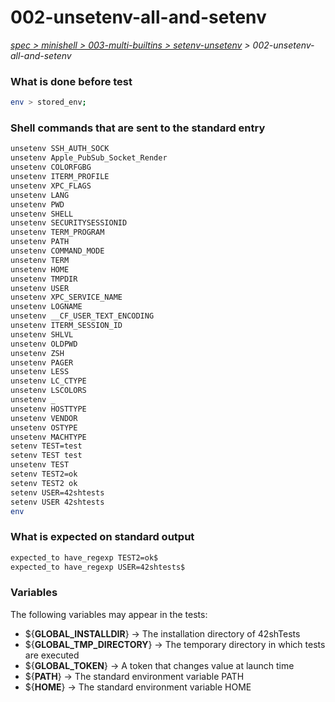 # 002-unsetenv-all-and-setenv

*[spec > minishell > 003-multi-builtins > setenv-unsetenv](..) > 002-unsetenv-all-and-setenv*

### What is done before test

```bash
env > stored_env;
```

### Shell commands that are sent to the standard entry

```bash
unsetenv SSH_AUTH_SOCK
unsetenv Apple_PubSub_Socket_Render
unsetenv COLORFGBG
unsetenv ITERM_PROFILE
unsetenv XPC_FLAGS
unsetenv LANG
unsetenv PWD
unsetenv SHELL
unsetenv SECURITYSESSIONID
unsetenv TERM_PROGRAM
unsetenv PATH
unsetenv COMMAND_MODE
unsetenv TERM
unsetenv HOME
unsetenv TMPDIR
unsetenv USER
unsetenv XPC_SERVICE_NAME
unsetenv LOGNAME
unsetenv __CF_USER_TEXT_ENCODING
unsetenv ITERM_SESSION_ID
unsetenv SHLVL
unsetenv OLDPWD
unsetenv ZSH
unsetenv PAGER
unsetenv LESS
unsetenv LC_CTYPE
unsetenv LSCOLORS
unsetenv _
unsetenv HOSTTYPE
unsetenv VENDOR
unsetenv OSTYPE
unsetenv MACHTYPE
setenv TEST=test
setenv TEST test
unsetenv TEST
setenv TEST2=ok
setenv TEST2 ok
setenv USER=42shtests
setenv USER 42shtests
env
```

### What is expected on standard output

```bash
expected_to have_regexp TEST2=ok$
expected_to have_regexp USER=42shtests$

```

### Variables

The following variables may appear in the tests:

* ${**GLOBAL_INSTALLDIR**} -> The installation directory of 42shTests
* ${**GLOBAL_TMP_DIRECTORY**} -> The temporary directory in which tests are executed
* ${**GLOBAL_TOKEN**} -> A token that changes value at launch time
* ${**PATH**} -> The standard environment variable PATH
* ${**HOME**} -> The standard environment variable HOME
